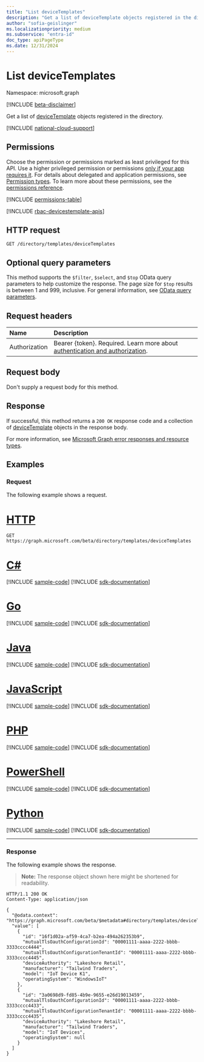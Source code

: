 ```yaml
---
title: "List deviceTemplates"
description: "Get a list of deviceTemplate objects registered in the directory."
author: "sofia-geislinger"
ms.localizationpriority: medium
ms.subservice: "entra-id"
doc_type: apiPageType
ms.date: 12/31/2024
---
```


# List deviceTemplates

Namespace: microsoft.graph

[!INCLUDE [beta-disclaimer](../../includes/beta-disclaimer.md)]

Get a list of [deviceTemplate](../resources/devicetemplate.md) objects registered in the directory.

[!INCLUDE [national-cloud-support](../../includes/global-only.md)]

## Permissions

Choose the permission or permissions marked as least privileged for this API. Use a higher privileged permission or permissions [only if your app requires it](/graph/permissions-overview#best-practices-for-using-microsoft-graph-permissions). For details about delegated and application permissions, see [Permission types](/graph/permissions-overview#permission-types). To learn more about these permissions, see the [permissions reference](/graph/permissions-reference).

<!-- { "blockType": "permissions", "name": "template_list_devicetemplates" } -->
[!INCLUDE [permissions-table](../includes/permissions/template-list-devicetemplates-permissions.md)]

[!INCLUDE [rbac-devicestemplate-apis](../includes/rbac-for-apis/rbac-devicetemplate-apis.md)]

## HTTP request

<!-- { "blockType": "ignored" } -->
```http
GET /directory/templates/deviceTemplates
```

## Optional query parameters

This method supports the `$filter`, `$select`, and `$top` OData query parameters to help customize the response. The page size for `$top` results is between 1 and 999, inclusive. For general information, see [OData query parameters](/graph/query-parameters).

## Request headers

|Name|Description|
|:---|:---|
|Authorization|Bearer {token}. Required. Learn more about [authentication and authorization](/graph/auth/auth-concepts).|

## Request body

Don't supply a request body for this method.

## Response

If successful, this method returns a `200 OK` response code and a collection of [deviceTemplate](../resources/devicetemplate.md) objects in the response body.

For more information, see [Microsoft Graph error responses and resource types](/graph/errors).

## Examples

### Request

The following example shows a request.
# [HTTP](#tab/http)
<!-- {
  "blockType": "request",
  "name": "list_devicetemplate"
}
-->
``` http
GET https://graph.microsoft.com/beta/directory/templates/deviceTemplates
```

# [C#](#tab/csharp)
[!INCLUDE [sample-code](../includes/snippets/csharp/list-devicetemplate-csharp-snippets.md)]
[!INCLUDE [sdk-documentation](../includes/snippets/snippets-sdk-documentation-link.md)]

# [Go](#tab/go)
[!INCLUDE [sample-code](../includes/snippets/go/list-devicetemplate-go-snippets.md)]
[!INCLUDE [sdk-documentation](../includes/snippets/snippets-sdk-documentation-link.md)]

# [Java](#tab/java)
[!INCLUDE [sample-code](../includes/snippets/java/list-devicetemplate-java-snippets.md)]
[!INCLUDE [sdk-documentation](../includes/snippets/snippets-sdk-documentation-link.md)]

# [JavaScript](#tab/javascript)
[!INCLUDE [sample-code](../includes/snippets/javascript/list-devicetemplate-javascript-snippets.md)]
[!INCLUDE [sdk-documentation](../includes/snippets/snippets-sdk-documentation-link.md)]

# [PHP](#tab/php)
[!INCLUDE [sample-code](../includes/snippets/php/list-devicetemplate-php-snippets.md)]
[!INCLUDE [sdk-documentation](../includes/snippets/snippets-sdk-documentation-link.md)]

# [PowerShell](#tab/powershell)
[!INCLUDE [sample-code](../includes/snippets/powershell/list-devicetemplate-powershell-snippets.md)]
[!INCLUDE [sdk-documentation](../includes/snippets/snippets-sdk-documentation-link.md)]

# [Python](#tab/python)
[!INCLUDE [sample-code](../includes/snippets/python/list-devicetemplate-python-snippets.md)]
[!INCLUDE [sdk-documentation](../includes/snippets/snippets-sdk-documentation-link.md)]

---

### Response

The following example shows the response.
>**Note:** The response object shown here might be shortened for readability.
<!-- {
  "blockType": "response",
  "truncated": true,
  "@odata.type": "Collection(microsoft.graph.deviceTemplate)"
}
-->
``` http
HTTP/1.1 200 OK
Content-Type: application/json

{
  "@odata.context": "https://graph.microsoft.com/beta/$metadata#directory/templates/deviceTemplates",
  "value": [
    {
      "id": "16f1d02a-af59-4ca7-b2ea-494a262353b9",
      "mutualTlsOauthConfigurationId": "00001111-aaaa-2222-bbbb-3333cccc4444",
      "mutualTlsOauthConfigurationTenantId": "00001111-aaaa-2222-bbbb-3333cccc4445",
      "deviceAuthority": "Lakeshore Retail",
      "manufacturer": "Tailwind Traders",
      "model": "IoT Device K1",
      "operatingSystem": "WindowsIoT"
    },
    {
      "id": "3a0698d9-fd85-4b9e-9655-e26d19013459",
      "mutualTlsOauthConfigurationId": "00001111-aaaa-2222-bbbb-3333cccc4433",
      "mutualTlsOauthConfigurationTenantId": "00001111-aaaa-2222-bbbb-3333cccc4435",
      "deviceAuthority": "Lakeshore Retail",
      "manufacturer": "Tailwind Traders",
      "model": "IoT Devices",
      "operatingSystem": null
    }
  ]
}
```

